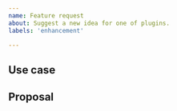 ```yaml
---
name: Feature request
about: Suggest a new idea for one of plugins.
labels: 'enhancement'

---
```


<!-- Thank you for using this plugin!

     If you are looking for support, please check out our documentation
     or consider asking a question on Stack Overflow:
      * https://plus.fluttercommunity.dev/docs/overview

     If you would like to see a new feature or if our documentation doesn't have an answer
     to what you're looking for, then fill our the other template.
-->

## Use case

<!--
     Please tell us the problem you are running into that led to you wanting
     a new feature.

     Is your feature request related to a problem? Please give a clear and
     concise description of what the problem is.

     Describe alternative solutions you've considered. Is there another package
     on pub.dev/flutter that already solves this?
-->

## Proposal

<!--
     Briefly but precisely describe what you would like the plugin to be able to do.

     Consider attaching images showing what you are imagining.
-->
